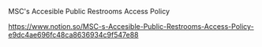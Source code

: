 MSC's Accesible Public Restrooms Access Policy

https://www.notion.so/MSC-s-Accesible-Public-Restrooms-Access-Policy-e9dc4ae696fc48ca8636934c9f547e88